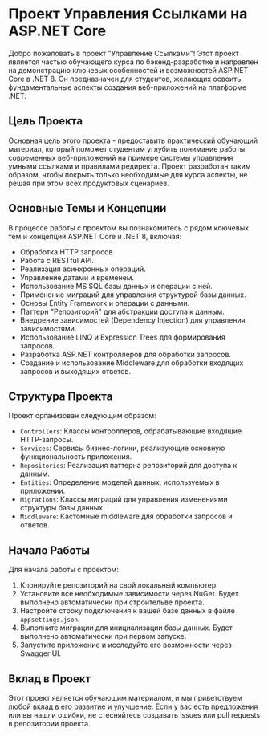 # Проект Управления Ссылками на ASP.NET Core

Добро пожаловать в проект "Управление Ссылками"! Этот проект является частью обучающего курса по бэкенд-разработке и направлен на демонстрацию ключевых особенностей и возможностей ASP.NET Core в .NET 8. Он предназначен для студентов, желающих освоить фундаментальные аспекты создания веб-приложений на платформе .NET.

## Цель Проекта

Основная цель этого проекта - предоставить практический обучающий материал, который поможет студентам углубить понимание работы современных веб-приложений на примере системы управления умными ссылками и правилами редиректа. Проект разработан таким образом, чтобы покрыть только необходимые для курса аспекты, не решая при этом всех продуктовых сценариев.

## Основные Темы и Концепции

В процессе работы с проектом вы познакомитесь с рядом ключевых тем и концепций ASP.NET Core и .NET 8, включая:
- Обработка HTTP запросов.
- Работа с RESTful API.
- Реализация асинхронных операций.
- Управление датами и временем.
- Использование MS SQL базы данных и операции с ней.
- Применение миграций для управления структурой базы данных.
- Основы Entity Framework и операции с данными.
- Паттерн "Репозиторий" для абстракции доступа к данным.
- Внедрение зависимостей (Dependency Injection) для управления зависимостями.
- Использование LINQ и Expression Trees для формирования запросов.
- Разработка ASP.NET контроллеров для обработки запросов.
- Создание и использование Middleware для обработки входящих запросов и выходящих ответов.

## Структура Проекта

Проект организован следующим образом:
- `Controllers`: Классы контроллеров, обрабатывающие входящие HTTP-запросы.
- `Services`: Сервисы бизнес-логики, реализующие основную функциональность приложения.
- `Repositories`: Реализация паттерна репозиторий для доступа к данным.
- `Entities`: Определение моделей данных, используемых в приложении.
- `Migrations`: Классы миграций для управления изменениями структуры базы данных.
- `Middleware`: Кастомные middleware для обработки запросов и ответов.

## Начало Работы

Для начала работы с проектом:
1. Клонируйте репозиторий на свой локальный компьютер.
2. Установите все необходимые зависимости через NuGet. Будет выполнено автоматически при строительве проекта.
3. Настройте строку подключения к вашей базе данных в файле `appsettings.json`.
4. Выполните миграции для инициализации базы данных. Будет выполнено автоматически при первом запуске.
5. Запустите приложение и исследуйте его возможности через Swagger UI.

## Вклад в Проект

Этот проект является обучающим материалом, и мы приветствуем любой вклад в его развитие и улучшение. Если у вас есть предложения или вы нашли ошибки, не стесняйтесь создавать issues или pull requests в репозитории проекта.
